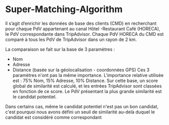 # Super-Matching-Algorithm

Il s’agit d’enrichir les données de base des clients (CMD) en recherchant pour chaque 
PdV appartenant au canal Hôtel -Restaurant Café (HORECA), le PdV correspondante dans TripAdvisor. 
Chaque PdV HORECA du CMD est comparé à tous les PdV de TripAdvisor dans un 
rayon de 2 km.

La comparaison se fait sur la base de 3 paramètres :
- Nom
- Adresse
- Distance (basée sur la géolocalisation - coordonnées GPS)
Ces 3 paramètres n'ont pas la même importance. L'importance relative utilisée est : 75% 
Nom, 15% Adresse, 10% Distance.
Sur cette base, un score global de similarité est calculé, et les entrées TripAdvisor 
sont classées en fonction de ce score. Le PdV présentant la plus grande similarité est le 
candidat potentiel.

Dans certains cas, même le candidat potentiel n'est pas un bon candidat, c'est 
pourquoi nous avons défini un seuil de similarité au-delà duquel le candidat est 
considéré comme correspondant
